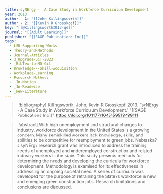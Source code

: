 ```yaml
---
title: syNErgy -  A Case Study in Workforce Curriculum Development
year: 2013
author - 1: "[[John Killingsworth]]"
author - 2: "[[Kevin R Grosskopf]]"
key: "[[@Killingsworth2013-qe]]"
journal: "[[Adult Learning]]"
publisher: "[[SAGE Publications Inc]]"
tags:
  - LSU-Supporting-Works
  - Theory-and-Methods
  - Journal-Articles
  - 3_Upgrade-OCT-2023
  - _BibTex-to-MD-Git
  - Knowledge---Skill-Acquisition
  - Workplace-Learning
  - Research-Methods
  - _In-Notion
  - _In-Readwise
  - _New-Literature
---
```


> [!bibliography]
> Killingsworth, John, Kevin R Grosskopf. 2013. “syNErgy -  A Case Study in Workforce Curriculum Development.” "[[SAGE Publications Inc]]". https://doi.org/10.1177/1045159513489111

> [!abstract]
> With high unemployment and structural changes to industry, workforce development in the United States is a growing concern. Many semiskilled workers lack knowledge, skills, and abilities to be competitive for reemployment to green jobs. Nebraska?s syNErgy research grant was introduced to address the training needs of unemployed and underemployed construction and related industry workers in the state. This study presents methods for determining the needs and developing the curricula for workforce development. Methodology is examined for its effectiveness in addressing an ongoing societal need. A series of curricula was developed for the purpose of retraining the State?s workforce in new and emerging green construction jobs. Research limitations and conclusions are discussed.